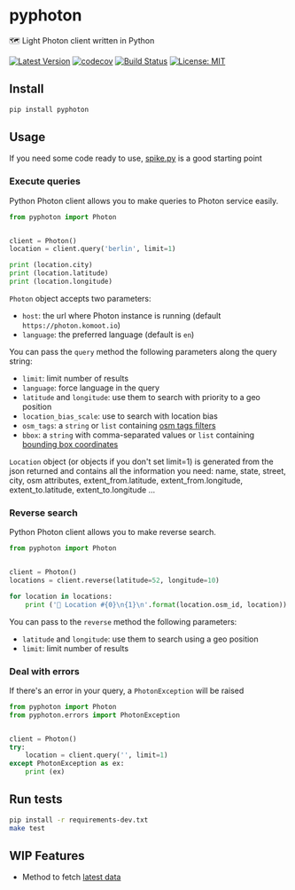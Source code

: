 # pyphoton

🗺 Light Photon client written in Python

[![Latest Version](https://img.shields.io/pypi/v/pyphoton.svg)](https://pypi.python.org/pypi/pyphoton/)
[![codecov](https://codecov.io/gh/astagi/pyphoton/branch/master/graph/badge.svg)](https://codecov.io/gh/astagi/pyphoton)
[![Build Status](https://github.com/astagi/pyphoton/actions/workflows/ci.yml/badge.svg)](https://github.com/astagi/pyphoton/actions/workflows/ci.yml)
[![License: MIT](https://img.shields.io/badge/License-MIT-blue.svg)](https://github.com/astagi/pyphoton/blob/master/LICENSE)

## Install

```sh
pip install pyphoton
```

## Usage

If you need some code ready to use, [spike.py](https://github.com/astagi/pyphoton/blob/master/spike.py) is a good starting point

### Execute queries

Python Photon client allows you to make queries to Photon service easily.

```py
from pyphoton import Photon


client = Photon()
location = client.query('berlin', limit=1)

print (location.city)
print (location.latitude)
print (location.longitude)
```

`Photon` object accepts two parameters:

- `host`: the url where Photon instance is running (default `https://photon.komoot.io`)
- `language`: the preferred language (default is `en`)

You can pass the `query` method the following parameters along the query string:

- `limit`: limit number of results
- `language`: force language in the query
- `latitude` and `longitude`: use them to search with priority to a geo position
- `location_bias_scale`: use to search with location bias
- `osm_tags`: a `string` or `list` containing [osm tags filters](https://github.com/komoot/photon#filter-results-by-tags-and-values)
- `bbox`: a `string` with comma-separated values or `list` containing [bounding box coordinates](https://github.com/komoot/photon#filter-results-by-bounding-box)

`Location` object (or objects if you don't set limit=1) is generated from the json returned and contains all the information you need: name, state, street, city, osm attributes, extent_from.latitude, extent_from.longitude, extent_to.latitude, extent_to.longitude ...

### Reverse search

Python Photon client allows you to make reverse search.

```py
from pyphoton import Photon


client = Photon()
locations = client.reverse(latitude=52, longitude=10)

for location in locations:
    print ('🌉 Location #{0}\n{1}\n'.format(location.osm_id, location))
```

You can pass to the `reverse` method the following parameters:

- `latitude` and `longitude`: use them to search using a geo position
- `limit`: limit number of results

### Deal with errors

If there's an error in your query, a `PhotonException` will be raised

```py
from pyphoton import Photon
from pyphoton.errors import PhotonException


client = Photon()
try:
    location = client.query('', limit=1)
except PhotonException as ex:
    print (ex)
```

## Run tests

```sh
pip install -r requirements-dev.txt
make test
```

## WIP Features

- Method to fetch [latest data](http://download1.graphhopper.com/public/)

